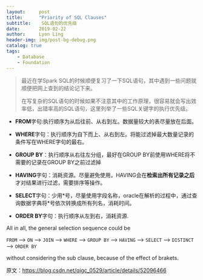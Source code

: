```yaml
---
layout:     post
title:      "Priority of SQL Clauses"
subtitle:    SQL语句的优先级
date:       2019-02-22
author:     Lyon Ling
header-img: img/post-bg-debug.png
catalog: true
tags:
    - Database
    - Foundation
---
```


>最近在学Spark SQL的时候顺便复习了一下SQL语句，其中遇到一些问题就顺便把网上查到的结论记下来。
>
>在写复杂的SQL语句的时候如果不注意其中的工作原理，很容易就会写出效率低，出错率高的SQL语句，这里列举了一些SQL关键字的执行优先级。



* **FROM**字句:执行顺序为从后往前、从右到左。数据量较大的表尽量放在后面。

* **WHERE**字句：执行顺序为自下而上、从右到左。将能过滤掉最大数量记录的条件写在WHERE字句的最右。

* **GROUP BY**：执行顺序从右往左分组，最好在GROUP BY前使用WHERE将不需要的记录在GROUP BY之前过滤掉

* **HAVING**字句：消耗资源。尽量避免使用，HAVING会在**检索出所有记录之后**才对结果进行过滤，需要排序等操作。

* **SELECT**字句：少用\*号，尽量使用字段名称，oracle在解析的过程中，通过查询数据字典将\*号依次转换成所有列名，消耗时间。

* **ORDER BY**字句：执行顺序从左到右，消耗资源.

All in all, the general selection sequence could be

`FROM` --> `ON` --> `JOIN` --> `WHERE` --> `GROUP BY` --> `HAVING` --> `SELECT` --> `DISTINCT` --> `ORDER BY`

without considering the sub clause, because of the effect of brakets.



原文：https://blog.csdn.net/qigc_0529/article/details/52096466 
